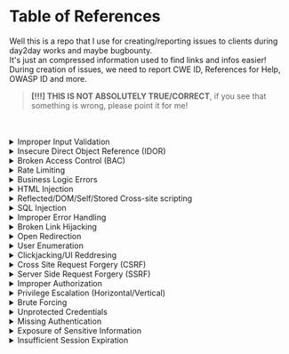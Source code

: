 # Table of References

Well this is a repo that I use for creating/reporting issues to clients during day2day works and maybe bugbounty.<br>
It's just an compressed information used to find links and infos easier!<br>
During creation of issues, we need to report CWE ID, References for Help, OWASP ID and more.<br>
> __[!!!] THIS IS NOT ABSOLUTELY TRUE/CORRECT__, if you see that something is wrong, please point it for me!
<br>
<br>
<!-- We start the references here, divided by issue types -->

<details>
  <summary>Improper Input Validation</summary>
  
    - Common Weakness Enumeration:
    CWE-20: Improper Input Validation

    - References:
    https://owasp.org/www-community/vulnerabilities/Improper_Data_Validation
    https://cheatsheetseries.owasp.org/cheatsheets/Input_Validation_Cheat_Sheet.html

    - OWASP Web Top 10:
    A05:Security Misconfiguration

    - OWASP API Top 10:
    API7:Security Misconfiguration
        
</details>

<details>
  <summary>Insecure Direct Object Reference (IDOR)</summary>
  
    - Common Weakness Enumeration:
    CWE-639: Authorization Bypass Through User-Controlled Key

    - References:
    https://portswigger.net/web-security/access-control/idor
    https://cheatsheetseries.owasp.org/cheatsheets/Insecure_Direct_Object_Reference_Prevention_Cheat_Sheet.html
    https://www.invicti.com/blog/web-security/insecure-direct-object-reference-vulnerabilities-idor/

    - OWASP Web Top 10:
    A01:Broken Access Control

    - OWASP API Top 10:
    API1:Broken Object Level Authorization
        
</details>

<details>
  <summary>Broken Access Control (BAC)</summary>
  
    - Common Weakness Enumeration:
    CWE-284: Improper Access Control

    - References:
    https://portswigger.net/web-security/access-contro
    https://owasp.org/Top10/A01_2021-Broken_Access_Control/
    https://www.eccouncil.org/cybersecurity-exchange/web-application-hacking/broken-access-control-vulnerability/

    - OWASP Web Top 10:
    A01:Broken Access Control

    - OWASP API Top 10:
    API5:Broken Function Level Authorization
        
</details>

<details>
  <summary>Rate Limiting</summary>
  
    - Common Weakness Enumeration:
    CWE-770: Allocation of Resources Without Limits or Throttling

    - References:
    https://www.cloudflare.com/learning/bots/what-is-rate-limiting/
    https://kb.intigriti.com/en/articles/5678905-understanding-rate-limiting
    https://apisecurity.io/encyclopedia/content/owasp/api4-lack-of-resources-and-rate-limiting.htm
    https://www.akana.com/blog/rate-limiting

    - OWASP Web Top 10:
    A05:Security Misconfiguration

    - OWASP API Top 10:
    API4:Lack of Resources & Rate Limiting
        
</details>

<details>
  <summary>Business Logic Errors</summary>
  
    - Common Weakness Enumeration:
    CWE-841: Improper Enforcement of Behavioral Workflow

    - References:
    https://portswigger.net/web-security/logic-flaws
    https://portswigger.net/web-security/logic-flaws/examples
    https://owasp.org/www-community/vulnerabilities/Business_logic_vulnerability

    - OWASP Web Top 10:
    A04:Insecure Design

    - OWASP API Top 10:
    API7:Security Misconfiguration
        
</details>

<details>
  <summary>HTML Injection</summary>
  
    - Common Weakness Enumeration:
    CWE-80: Improper Neutralization of Script-Related HTML Tags in a Web Page (Basic XSS)

    - References:
    https://www.acunetix.com/vulnerabilities/web/html-injection/
    https://www.invicti.com/learn/html-injection/
    https://www.softwaretestinghelp.com/html-injection-tutorial/

    - OWASP Web Top 10:
    A03:Injection

    - OWASP API Top 10:
    API8:Injection
        
</details>

<details>
  <summary>Reflected/DOM/Self/Stored Cross-site scripting</summary>
  
    - Common Weakness Enumeration:
    CWE-79: Improper Neutralization of Input During Web Page Generation ('Cross-site Scripting')

    - References:
    https://owasp.org/www-community/attacks/xss/
    https://portswigger.net/web-security/cross-site-scripting
    https://www.invicti.com/learn/cross-site-scripting-xss/
    https://blog.intigriti.com/hackademy/cross-site-scripting-xss/

    - OWASP Web Top 10:
    A03:Injection

    - OWASP API Top 10:
    API8:Injection
        
</details>

<details>
  <summary>SQL Injection</summary>
  
    - Common Weakness Enumeration:
    CWE-89: Improper Neutralization of Special Elements used in an SQL Command ('SQL Injection')

    - References:
    https://portswigger.net/web-security/sql-injection
    https://owasp.org/www-community/attacks/SQL_Injection
    https://www.invicti.com/learn/sql-injection-sqli/

    - OWASP Web Top 10:
    A03:Injection

    - OWASP API Top 10:
    API8:Injection
        
</details>

<details>
  <summary>Improper Error Handling</summary>
  
    - Common Weakness Enumeration:
    CWE-209: Generation of Error Message Containing Sensitive Information

    - References:
    https://deviq.com/practices/descriptive-error-messages
    https://owasp.org/www-community/Improper_Error_Handling

    - OWASP Web Top 10:
    A05:Security Misconfiguration

    - OWASP API Top 10:
    API7:Security Misconfiguration
        
</details>

<details>
  <summary>Broken Link Hijacking</summary>
  
    - Common Weakness Enumeration:
    CWE-610: Externally Controlled Reference to a Resource in Another Sphere

    - References:
    https://www.acunetix.com/vulnerabilities/web/broken-link-hijacking/
    https://www.indusface.com/blog/what-is-broken-link-hijacking/
    https://www.cobalt.io/blog/hunting-for-broken-link-hijacking-blh

    - OWASP Web Top 10:
    A05:Security Misconfiguration

    - OWASP API Top 10:
    API7:Security Misconfiguration
        
</details>

<details>
  <summary>Open Redirection</summary>
  
    - Common Weakness Enumeration:
    CWE-601: URL Redirection to Untrusted Site ('Open Redirect')

    - References:
    https://blog.intigriti.com/hackademy/open-redirect/
    https://learn.snyk.io/lessons/open-redirect/javascript/
    https://portswigger.net/kb/issues/00500100_open-redirection-reflected
    https://www.invicti.com/blog/web-security/open-redirect-vulnerabilities-invicti-pauls-security-weekly/

    - OWASP Web Top 10:
    A05:Security Misconfiguration

    - OWASP API Top 10:
    API7:Security Misconfiguration
        
</details>

<details>
  <summary>User Enumeration</summary>
  
    - Common Weakness Enumeration:
    CWE-203: Observable Discrepancy

    - References:
    https://owasp.org/www-project-web-security-testing-guide/latest/4-Web_Application_Security_Testing/03-Identity_Management_Testing/04-Testing_for_Account_Enumeration_and_Guessable_User_Account
    https://www.virtuesecurity.com/kb/username-enumeration/
    https://www.rapid7.com/blog/post/2017/06/15/about-user-enumeration/

    - OWASP Web Top 10:
    A04:Insecure Design

    - OWASP API Top 10:
    API7:Security Misconfiguration
        
</details>

<details>
  <summary>Clickjacking/UI Reddresing</summary>
  
    - Common Weakness Enumeration:
    CWE-1021: Improper Restriction of Rendered UI Layers or Frames

    - References:
    https://www.acunetix.com/vulnerabilities/web/clickjacking-x-frame-options-header/
    https://portswigger.net/web-security/clickjacking
    https://www.invicti.com/learn/clickjacking/

    - OWASP Web Top 10:
    A05:Security Misconfiguration

    - OWASP API Top 10:
    API7:Security Misconfiguration
        
</details>

<details>
  <summary>Cross Site Request Forgery (CSRF)</summary>
  
    - Common Weakness Enumeration:
    CWE-352: Cross-Site Request Forgery (CSRF)

    - References:
    https://blog.intigriti.com/hackademy/cross-site-request-forgery-csrf/
    https://portswigger.net/web-security/csrf
    https://www.invicti.com/web-vulnerability-scanner/vulnerabilities/cross-site-request-forgery/

    - OWASP Web Top 10:
    A05:Security Misconfiguration

    - OWASP API Top 10:
    API7:Security Misconfiguration
        
</details>

<details>
  <summary>Server Side Request Forgery (SSRF)</summary>
  
    - Common Weakness Enumeration:
    CWE-918: Server-Side Request Forgery (SSRF)

    - References:
    https://blog.intigriti.com/hackademy/server-side-request-forgery-ssrf/
    https://portswigger.net/web-security/ssrf
    https://www.invicti.com/learn/server-side-request-forgery-ssrf/
    https://owasp.org/Top10/A10_2021-Server-Side_Request_Forgery_%28SSRF%29/

    - OWASP Web Top 10:
    A10:Server-Side Request Forgery

    - OWASP API Top 10:
    API7:Security Misconfiguration
        
</details>

<details>
  <summary>Improper Authorization</summary>
  
    - Common Weakness Enumeration:
    CWE-285: Improper Authorization

    - References:
    https://owasp.org/Top10/TC/A3
    https://www.sans.org/security-awareness-training/cyber-security-topics/improper-authorization-access-control
    https://www.webappsec.org/projects/threat/classes/access_control_flaws.shtml

    - OWASP Web Top 10:
    A07:Identification and Authentication Failures

    - OWASP API Top 10:
    API1:Broken Object Level Authorization
        
</details>

<details>
  <summary>Privilege Escalation (Horizontal/Vertical)</summary>
  
    - Common Weakness Enumeration:
    CWE-269: Improper Privilege Management

    - References:
    https://www.sans.org/security-awareness-training/vertical-horizontal-privilege-escalation
    https://portswigger.net/web-security/access-control

    - OWASP Web Top 10:
    A01:Broken Access Control

    - OWASP API Top 10:
    API5:Broken Function Level Authorization
        
</details>

<details>
  <summary>Brute Forcing</summary>
  
    - Common Weakness Enumeration:
    CWE-307: Improper Restriction of Excessive Authentication Attempts

    - References:
    https://www.kaspersky.com/resource-center/definitions/brute-force-attack
    https://owasp.org/www-community/controls/Blocking_Brute_Force_Attacks
    https://sucuri.net/guides/what-is-brute-force-attack/

    - OWASP Web Top 10:
    A05:Security Misconfiguration

    - OWASP API Top 10:
    API7:Security Misconfiguration
        
</details>

<details>
  <summary>Unprotected Credentials</summary>
  
    - Common Weakness Enumeration:
    CWE-522: Insufficiently Protected Credentials

    - Description:
    This case refers to situations where the credentials, keys or tokens are not well protected and encrypted.
    It could lead to possible theft or compromise.
    An example is a attacker get credentials by phishing, social engineering, or exploiting vulnerabilities, and use it to access company systems.
    This usage of valid credentials, could lead to malicious actions, such as stealing data, altering data, or executing unauthorized commands.

    - References:
    N/A

    - OWASP Web Top 10:
    A05:Security Misconfiguration

    - OWASP API Top 10:
    API7:Security Misconfiguration
        
</details>

<details>
  <summary>Missing Authentication</summary>
  
    - Common Weakness Enumeration:
    CWE-306: Missing Authentication for Critical Function

    - Description:
    The application does not have any authentication for access some functions.
    It does not require any kind of access, leading to full anonymous access.   

    - References:
    https://auth0.com/docs/get-started/applications/confidential-and-public-applications

    - OWASP Web Top 10:
    A05:Security Misconfiguration

    - OWASP API Top 10:
    API7:Security Misconfiguration
        
</details>

<details>
  <summary>Exposure of Sensitive Information</summary>
  
    - Common Weakness Enumeration:
    CWE-200: Exposure of Sensitive Information to an Unauthorized Actor

    - Description:
    The application does not handle sensitive information correctly, this could lead to exposure of credentials, tokens, and more.
    This is an initial step for any attacker, called information gathering.

    - References:
    https://portswigger.net/web-security/information-disclosure
    https://knowledge-base.secureflag.com/vulnerabilities/sensitive_information_exposure/sensitive_information_disclosure_vulnerability.html
    https://www.invicti.com/blog/web-security/information-disclosure-issues-attacks/

    - OWASP Web Top 10:
    A05:Security Misconfiguration

    - OWASP API Top 10:
    API7:Security Misconfiguration
        
</details>

<details>
  <summary>Insufficient Session Expiration</summary>
  
    - Common Weakness Enumeration:
    CWE-613: Insufficient Session Expiration

    - Description:
    The application permits an attacker to reuse old session credentials or session IDs for authorization.
    One good example, is those applications, where you request for an 'Forgot Password' function, and an link is sent to your mailbox, and that link can be reused many times without any expiration.

    - References:
    https://www.immuniweb.com/vulnerability/insufficient-session-expiration.html
    https://cheatsheetseries.owasp.org/cheatsheets/Session_Management_Cheat_Sheet.html

    - OWASP Web Top 10:
    A04:Insecure Design

    - OWASP API Top 10:
    API7:Security Misconfiguration
        
</details>
